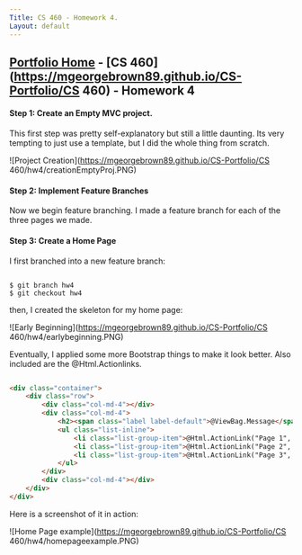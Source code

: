 ```yaml
---
Title: CS 460 - Homework 4.
Layout: default
---
```

## [Portfolio Home](https://mgeorgebrown89.github.io/CS-Portfolio) - [CS 460](https://mgeorgebrown89.github.io/CS-Portfolio/CS 460) - Homework 4

#### Step 1: Create an Empty MVC project.
This first step was pretty self-explanatory but still a little daunting. Its very tempting to just use a template, but I did the whole thing from scratch.

![Project Creation](https://mgeorgebrown89.github.io/CS-Portfolio/CS 460/hw4/creationEmptyProj.PNG)

#### Step 2: Implement Feature Branches
Now we begin feature branching. I made a feature branch for each of the three pages we made.

#### Step 3: Create a Home Page
I first branched into a new feature branch:

```git 

$ git branch hw4
$ git checkout hw4

```

then, I created the skeleton for my home page:

![Early Beginning](https://mgeorgebrown89.github.io/CS-Portfolio/CS 460/hw4/earlybeginning.PNG)

Eventually, I applied some more Bootstrap things to make it look better. Also included are the @Html.Actionlinks.

```html

<div class="container">
    <div class="row">
        <div class="col-md-4"></div>
        <div class="col-md-4">
            <h2><span class="label label-default">@ViewBag.Message</span></h2><br />
            <ul class="list-inline">
                <li class="list-group-item">@Html.ActionLink("Page 1", "page1")</li>
                <li class="list-group-item">@Html.ActionLink("Page 2", "page2")</li>
                <li class="list-group-item">@Html.ActionLink("Page 3", "page3")</li>
            </ul>
        </div>
        <div class="col-md-4"></div>
    </div>
</div>

```

Here is a screenshot of it in action:

![Home Page example](https://mgeorgebrown89.github.io/CS-Portfolio/CS 460/hw4/homepageexample.PNG)



